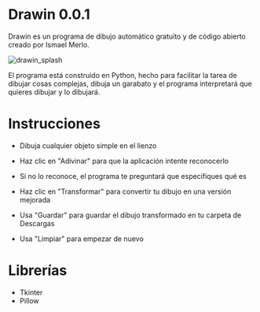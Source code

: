 # Drawin 0.0.1
Drawin es un programa de dibujo automático gratuito y de código abierto creado por Ismael Merlo.

![drawin_splash](https://github.com/user-attachments/assets/b3bb1c7a-dde3-4b4b-80df-530c85b066de)

El programa está construido en Python, hecho para facilitar la tarea de dibujar cosas complejas, dibuja un garabato y el programa interpretará que quieres dibujar y lo dibujará.

# Instrucciones

- Dibuja cualquier objeto simple en el lienzo

- Haz clic en "Adivinar" para que la aplicación intente reconocerlo

- Si no lo reconoce, el programa te preguntará que especifiques qué es

- Haz clic en "Transformar" para convertir tu dibujo en una versión mejorada

- Usa "Guardar" para guardar el dibujo transformado en tu carpeta de Descargas

- Usa "Limpiar" para empezar de nuevo

# Librerías

- Tkinter
- Pillow
